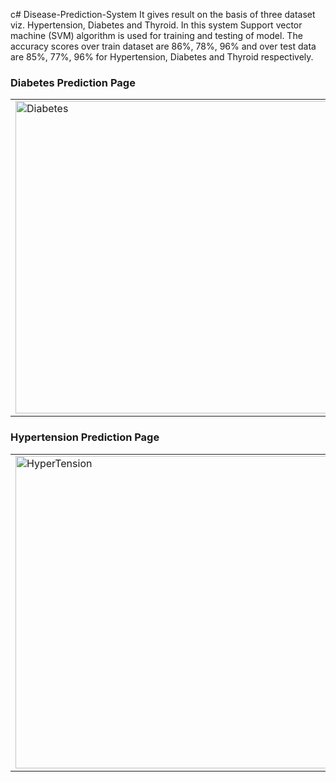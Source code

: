 c# Disease-Prediction-System
It gives result on the basis of three dataset viz. Hypertension, Diabetes and Thyroid. In this system Support vector machine (SVM) algorithm is used for training and testing of model. The accuracy scores over train dataset are 86%, 78%, 96% and over test data are 85%, 77%, 96% for Hypertension, Diabetes and Thyroid respectively. 

### Diabetes Prediction Page
<table>
  <tr>
    <td>
    <img src= "https://github.com/user-attachments/assets/3880d667-5cdc-4a73-9234-2447080de750" alt="Diabetes" width="500 height="350/>

  </td>
  </tr>
</table>

### Hypertension Prediction Page
<table>
  <tr>
    <td>
     <img src= "https://github.com/user-attachments/assets/f32f24d0-f95b-4225-82a4-9a51584111f7" alt="HyperTension" width="500 height="350/>

  </td>
  </tr>
</table>



